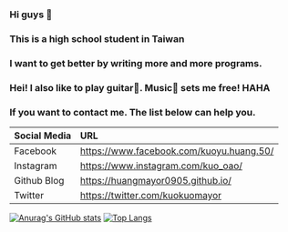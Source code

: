 ### Hi guys 👋

### This is a high school student in Taiwan

### I want to get better by writing more and more programs.

### Hei! I also like to play guitar🎸. Music🎵 sets me free! HAHA

### If you want to contact me. The list below can help you.

| Social Media | URL                                      |
|:------------ |:---------------------------------------- |
| Facebook     | https://www.facebook.com/kuoyu.huang.50/ |
| Instagram    | https://www.instagram.com/kuo_oao/       |
| Github Blog  | https://huangmayor0905.github.io/        |
| Twitter      | https://twitter.com/kuokuomayor          |

[![Anurag's GitHub stats](https://github-readme-stats.vercel.app/api?username=huangmayor0905&show_icons=true&bg_color=30,#a8edea,#fed6e3)](https://github.com/anuraghazra/github-readme-stats)
[![Top Langs](https://github-readme-stats.vercel.app/api/top-langs/?username=huangmayor0905&hide=javascript,html,css&layout=compact)](https://github.com/anuraghazra/github-readme-stats)
